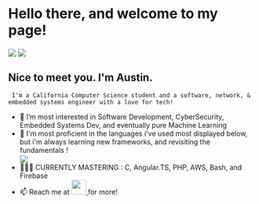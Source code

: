<h1><b> Hello there, and welcome to my page! </b></h1>
         <img align="center" src="https://github-readme-stats.vercel.app/api?username=austinhutchen&show_icons=true&theme=gruvbox&include_all_commits=false"/> 
 <img align = "center" src= "https://github-readme-streak-stats.herokuapp.com/?user=austinhutchen&theme=highcontrast&hide_border=false"/>

  <b><h2> Nice to meet you. I'm Austin. </h2> </b>
         
     I'm a California Computer Science student and a software, network, & embedded systems engineer with a love for tech!
<ul>

  <li>👀 I’m most interested in Software Development, CyberSecurity, Embedded Systems Dev, and eventually pure Machine Learning </li>

  <li> 🌱 I'm most proficient in the languages i've used most displayed below, but i'm always learning new frameworks, and revisiting the fundamentals !</i> <br/>
<img align="center" src="https://github-readme-stats.vercel.app/api/top-langs/?username=austinhutchen&hide_progress=true&langs_count=12&theme=react&hide=cmake,css,html,Objective-C++"/> 

  </li>
  <li> 👨🏽‍🏫 CURRENTLY MASTERING : C, Angular.TS, PHP, AWS, Bash, and Firebase</li>
<!---
austinhutchen/austinhutchen is a ✨ special ✨ repository because its `README.md` (this file) appears on your GitHub profile.
You can click the Preview link to take a look at your changes.
--->
 
<li> 📫 Reach me at <a href= "https://www.linkedin.com/in/austin-hutchen-15440a1b2/">  <img height ="30" width="30" src="https://upload.wikimedia.org/wikipedia/commons/thumb/c/ca/LinkedIn_logo_initials.png/800px-LinkedIn_logo_initials.png" /> </a> for more! </li>
</ul>
